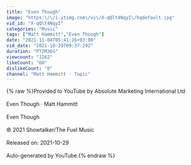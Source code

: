 ```yaml
---
title: "Even Though"
image: "https:\/\/i.ytimg.com\/vi\/X-qQlt4NqyI\/hqdefault.jpg"
vid_id: "X-qQlt4NqyI"
categories: "Music"
tags: ["Matt Hammitt","Even Though"]
date: "2021-11-04T05:41:26+03:00"
vid_date: "2021-10-29T09:37:29Z"
duration: "PT2M36S"
viewcount: "1262"
likeCount: "60"
dislikeCount: "0"
channel: "Matt Hammitt - Topic"
---
```

{% raw %}Provided to YouTube by Absolute Marketing International Ltd<br /><br />Even Though · Matt Hammitt<br /><br />Even Though<br /><br />℗ 2021 Showtalker/The Fuel Music<br /><br />Released on: 2021-10-29<br /><br />Auto-generated by YouTube.{% endraw %}
